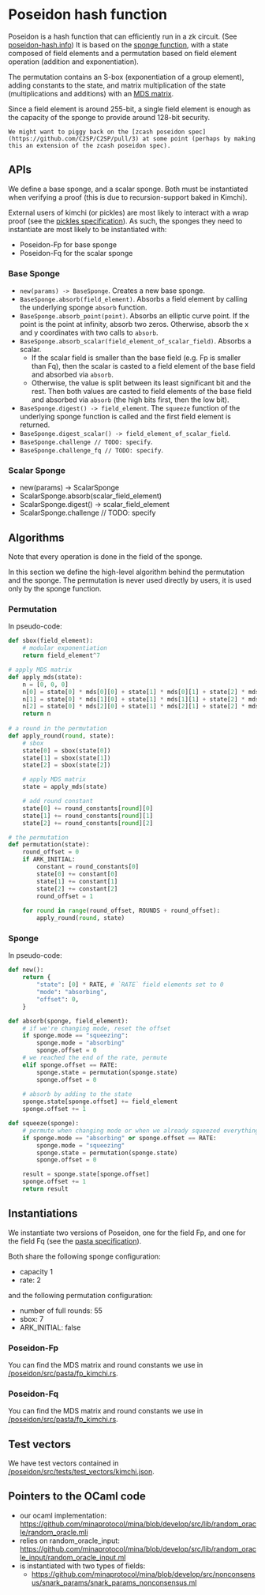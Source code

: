 # Poseidon hash function

Poseidon is a hash function that can efficiently run in a zk circuit. (See [poseidon-hash.info](https://www.poseidon-hash.info/))
It is based on the [sponge function](https://keccak.team/sponge_duplex.html#:~:text=A%20sponge%20function%20is%20a,or%20the%20retrieval%20of%20output.), with a state composed of field elements and a permutation based on field element operation (addition and exponentiation).

The permutation contains an S-box (exponentiation of a group element), adding constants to the state, and matrix multiplication of the state (multiplications and additions) with an [MDS matrix](https://en.wikipedia.org/wiki/MDS_matrix).

Since a field element is around 255-bit, a single field element is enough as the capacity of the sponge to provide around 128-bit security.

```admonish
We might want to piggy back on the [zcash poseidon spec](https://github.com/C2SP/C2SP/pull/3) at some point (perhaps by making this an extension of the zcash poseidon spec).
```

## APIs

We define a base sponge, and a scalar sponge. Both must be instantiated when verifying a proof (this is due to recursion-support baked in Kimchi).

External users of kimchi (or pickles) are most likely to interact with a wrap proof (see the [pickles specification](./pickles.md)). 
As such, the sponges they need to instantiate are most likely to be instantiated with:

* Poseidon-Fp for base sponge
* Poseidon-Fq for the scalar sponge 

### Base Sponge

* `new(params) -> BaseSponge`. Creates a new base sponge.
* `BaseSponge.absorb(field_element)`. Absorbs a field element by calling the underlying sponge `absorb` function.
* `BaseSponge.absorb_point(point)`. Absorbs an elliptic curve point. If the point is the point at infinity, absorb two zeros. Otherwise, absorb the x and y coordinates with two calls to `absorb`.
* `BaseSponge.absorb_scalar(field_element_of_scalar_field)`. Absorbs a scalar. 
  * If the scalar field is smaller than the base field (e.g. Fp is smaller than Fq), then the scalar is casted to a field element of the base field and absorbed via `absorb`.
  * Otherwise, the value is split between its least significant bit and the rest. Then both values are casted to field elements of the base field and absorbed via `absorb` (the high bits first, then the low bit).
* `BaseSponge.digest() -> field_element`. The `squeeze` function of the underlying sponge function is called and the first field element is returned.
* `BaseSponge.digest_scalar() -> field_element_of_scalar_field`. 
* `BaseSponge.challenge // TODO: specify`. 
* `BaseSponge.challenge_fq // TODO: specify`. 

### Scalar Sponge

* new(params) -> ScalarSponge
* ScalarSponge.absorb(scalar_field_element)
* ScalarSponge.digest() -> scalar_field_element
* ScalarSponge.challenge // TODO: specify

## Algorithms

Note that every operation is done in the field of the sponge.

In this section we define the high-level algorithm behind the permutation and the sponge.
The permutation is never used directly by users, it is used only by the sponge function.

### Permutation

In pseudo-code:

```python
def sbox(field_element):
    # modular exponentiation
    return field_element^7

# apply MDS matrix
def apply_mds(state):
    n = [0, 0, 0]
    n[0] = state[0] * mds[0][0] + state[1] * mds[0][1] + state[2] * mds[0][2]
    n[1] = state[0] * mds[1][0] + state[1] * mds[1][1] + state[2] * mds[1][2]
    n[2] = state[0] * mds[2][0] + state[1] * mds[2][1] + state[2] * mds[2][2]
    return n
    
# a round in the permutation
def apply_round(round, state):
    # sbox
    state[0] = sbox(state[0])
    state[1] = sbox(state[1])
    state[2] = sbox(state[2])

    # apply MDS matrix
    state = apply_mds(state)

    # add round constant
    state[0] += round_constants[round][0]
    state[1] += round_constants[round][1]
    state[2] += round_constants[round][2]

# the permutation
def permutation(state):
    round_offset = 0
    if ARK_INITIAL:
        constant = round_constants[0]
        state[0] += constant[0]
        state[1] += constant[1]
        state[2] += constant[2]
        round_offset = 1
        
    for round in range(round_offset, ROUNDS + round_offset):
        apply_round(round, state)    
```

### Sponge

In pseudo-code:

```python
def new():
    return {
        "state": [0] * RATE, # `RATE` field elements set to 0
        "mode": "absorbing",
        "offset": 0,
    }

def absorb(sponge, field_element):
    # if we're changing mode, reset the offset
    if sponge.mode == "squeezing":
        sponge.mode = "absorbing"
        sponge.offset = 0
    # we reached the end of the rate, permute
    elif sponge.offset == RATE:
        sponge.state = permutation(sponge.state)
        sponge.offset = 0
    
    # absorb by adding to the state
    sponge.state[sponge.offset] += field_element
    sponge.offset += 1

def squeeze(sponge):
    # permute when changing mode or when we already squeezed everything
    if sponge.mode == "absorbing" or sponge.offset == RATE:
        sponge.mode = "squeezing"
        sponge.state = permutation(sponge.state)
        sponge.offset = 0

    result = sponge.state[sponge.offset]
    sponge.offset += 1
    return result
```

## Instantiations

We instantiate two versions of Poseidon, one for the field Fp, and one for the field Fq (see the [pasta specification](./pasta.md)).

Both share the following sponge configuration:

* capacity 1
* rate: 2

and the following permutation configuration:

* number of full rounds: 55
* sbox: 7
* ARK_INITIAL: false

### Poseidon-Fp

You can find the MDS matrix and round constants we use in [/poseidon/src/pasta/fp_kimchi.rs](/poseidon/src/pasta/fp_kimchi.rs).

### Poseidon-Fq

You can find the MDS matrix and round constants we use in [/poseidon/src/pasta/fp_kimchi.rs](/poseidon/src/pasta/fq_kimchi.rs).

## Test vectors

We have test vectors contained in [/poseidon/src/tests/test_vectors/kimchi.json](/poseidon/src/tests/test_vectors/kimchi.json).

## Pointers to the OCaml code

* our ocaml implementation: https://github.com/minaprotocol/mina/blob/develop/src/lib/random_oracle/random_oracle.mli
* relies on random_oracle_input: https://github.com/minaprotocol/mina/blob/develop/src/lib/random_oracle_input/random_oracle_input.ml
* is instantiated with two types of fields:
    - https://github.com/minaprotocol/mina/blob/develop/src/nonconsensus/snark_params/snark_params_nonconsensus.ml
